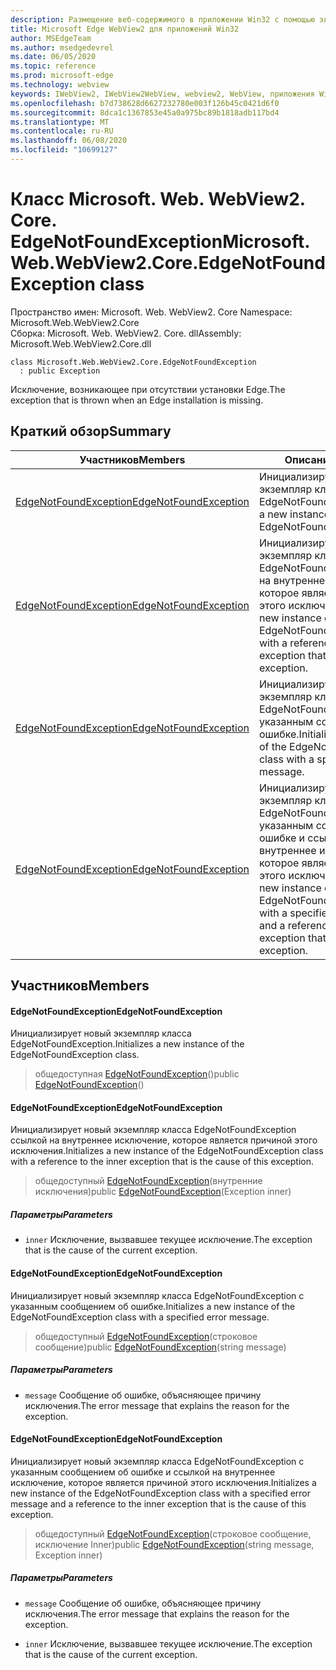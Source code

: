 ```yaml
---
description: Размещение веб-содержимого в приложении Win32 с помощью элемента управления Microsoft Edge WebView2
title: Microsoft Edge WebView2 для приложений Win32
author: MSEdgeTeam
ms.author: msedgedevrel
ms.date: 06/05/2020
ms.topic: reference
ms.prod: microsoft-edge
ms.technology: webview
keywords: IWebView2, IWebView2WebView, webview2, WebView, приложения Win32, Win32, EDGE, ICoreWebView2, ICoreWebView2Controller, элемент управления "веб-браузер", HTML Edge
ms.openlocfilehash: b7d738628d6627232780e003f126b45c0421d6f0
ms.sourcegitcommit: 8dca1c1367853e45a0a975bc89b1818adb117bd4
ms.translationtype: MT
ms.contentlocale: ru-RU
ms.lasthandoff: 06/08/2020
ms.locfileid: "10699127"
---
```

# <span data-ttu-id="d12a6-104">Класс Microsoft. Web. WebView2. Core. EdgeNotFoundException</span><span class="sxs-lookup"><span data-stu-id="d12a6-104">Microsoft.Web.WebView2.Core.EdgeNotFoundException class</span></span> 

<span data-ttu-id="d12a6-105">Пространство имен: Microsoft. Web. WebView2. Core </span><span class="sxs-lookup"><span data-stu-id="d12a6-105">Namespace: Microsoft.Web.WebView2.Core</span></span>\
<span data-ttu-id="d12a6-106">Сборка: Microsoft. Web. WebView2. Core. dll</span><span class="sxs-lookup"><span data-stu-id="d12a6-106">Assembly: Microsoft.Web.WebView2.Core.dll</span></span>

```
class Microsoft.Web.WebView2.Core.EdgeNotFoundException
  : public Exception
```

<span data-ttu-id="d12a6-107">Исключение, возникающее при отсутствии установки Edge.</span><span class="sxs-lookup"><span data-stu-id="d12a6-107">The exception that is thrown when an Edge installation is missing.</span></span>

## <span data-ttu-id="d12a6-108">Краткий обзор</span><span class="sxs-lookup"><span data-stu-id="d12a6-108">Summary</span></span>

 <span data-ttu-id="d12a6-109">Участников</span><span class="sxs-lookup"><span data-stu-id="d12a6-109">Members</span></span>                        | <span data-ttu-id="d12a6-110">Описания</span><span class="sxs-lookup"><span data-stu-id="d12a6-110">Descriptions</span></span>
--------------------------------|---------------------------------------------
[<span data-ttu-id="d12a6-111">EdgeNotFoundException</span><span class="sxs-lookup"><span data-stu-id="d12a6-111">EdgeNotFoundException</span></span>](#edgenotfoundexception) | <span data-ttu-id="d12a6-112">Инициализирует новый экземпляр класса EdgeNotFoundException.</span><span class="sxs-lookup"><span data-stu-id="d12a6-112">Initializes a new instance of the EdgeNotFoundException class.</span></span>
[<span data-ttu-id="d12a6-113">EdgeNotFoundException</span><span class="sxs-lookup"><span data-stu-id="d12a6-113">EdgeNotFoundException</span></span>](#edgenotfoundexception) | <span data-ttu-id="d12a6-114">Инициализирует новый экземпляр класса EdgeNotFoundException ссылкой на внутреннее исключение, которое является причиной этого исключения.</span><span class="sxs-lookup"><span data-stu-id="d12a6-114">Initializes a new instance of the EdgeNotFoundException class with a reference to the inner exception that is the cause of this exception.</span></span>
[<span data-ttu-id="d12a6-115">EdgeNotFoundException</span><span class="sxs-lookup"><span data-stu-id="d12a6-115">EdgeNotFoundException</span></span>](#edgenotfoundexception) | <span data-ttu-id="d12a6-116">Инициализирует новый экземпляр класса EdgeNotFoundException с указанным сообщением об ошибке.</span><span class="sxs-lookup"><span data-stu-id="d12a6-116">Initializes a new instance of the EdgeNotFoundException class with a specified error message.</span></span>
[<span data-ttu-id="d12a6-117">EdgeNotFoundException</span><span class="sxs-lookup"><span data-stu-id="d12a6-117">EdgeNotFoundException</span></span>](#edgenotfoundexception) | <span data-ttu-id="d12a6-118">Инициализирует новый экземпляр класса EdgeNotFoundException с указанным сообщением об ошибке и ссылкой на внутреннее исключение, которое является причиной этого исключения.</span><span class="sxs-lookup"><span data-stu-id="d12a6-118">Initializes a new instance of the EdgeNotFoundException class with a specified error message and a reference to the inner exception that is the cause of this exception.</span></span>

## <span data-ttu-id="d12a6-119">Участников</span><span class="sxs-lookup"><span data-stu-id="d12a6-119">Members</span></span>

#### <span data-ttu-id="d12a6-120">EdgeNotFoundException</span><span class="sxs-lookup"><span data-stu-id="d12a6-120">EdgeNotFoundException</span></span> 

<span data-ttu-id="d12a6-121">Инициализирует новый экземпляр класса EdgeNotFoundException.</span><span class="sxs-lookup"><span data-stu-id="d12a6-121">Initializes a new instance of the EdgeNotFoundException class.</span></span>

> <span data-ttu-id="d12a6-122">общедоступная [EdgeNotFoundException](#edgenotfoundexception)()</span><span class="sxs-lookup"><span data-stu-id="d12a6-122">public [EdgeNotFoundException](#edgenotfoundexception)()</span></span>

#### <span data-ttu-id="d12a6-123">EdgeNotFoundException</span><span class="sxs-lookup"><span data-stu-id="d12a6-123">EdgeNotFoundException</span></span> 

<span data-ttu-id="d12a6-124">Инициализирует новый экземпляр класса EdgeNotFoundException ссылкой на внутреннее исключение, которое является причиной этого исключения.</span><span class="sxs-lookup"><span data-stu-id="d12a6-124">Initializes a new instance of the EdgeNotFoundException class with a reference to the inner exception that is the cause of this exception.</span></span>

> <span data-ttu-id="d12a6-125">общедоступный [EdgeNotFoundException](#edgenotfoundexception)(внутренние исключения)</span><span class="sxs-lookup"><span data-stu-id="d12a6-125">public [EdgeNotFoundException](#edgenotfoundexception)(Exception inner)</span></span>

##### <span data-ttu-id="d12a6-126">Параметры</span><span class="sxs-lookup"><span data-stu-id="d12a6-126">Parameters</span></span>
* `inner` <span data-ttu-id="d12a6-127">Исключение, вызвавшее текущее исключение.</span><span class="sxs-lookup"><span data-stu-id="d12a6-127">The exception that is the cause of the current exception.</span></span>

#### <span data-ttu-id="d12a6-128">EdgeNotFoundException</span><span class="sxs-lookup"><span data-stu-id="d12a6-128">EdgeNotFoundException</span></span> 

<span data-ttu-id="d12a6-129">Инициализирует новый экземпляр класса EdgeNotFoundException с указанным сообщением об ошибке.</span><span class="sxs-lookup"><span data-stu-id="d12a6-129">Initializes a new instance of the EdgeNotFoundException class with a specified error message.</span></span>

> <span data-ttu-id="d12a6-130">общедоступный [EdgeNotFoundException](#edgenotfoundexception)(строковое сообщение)</span><span class="sxs-lookup"><span data-stu-id="d12a6-130">public [EdgeNotFoundException](#edgenotfoundexception)(string message)</span></span>

##### <span data-ttu-id="d12a6-131">Параметры</span><span class="sxs-lookup"><span data-stu-id="d12a6-131">Parameters</span></span>
* `message` <span data-ttu-id="d12a6-132">Сообщение об ошибке, объясняющее причину исключения.</span><span class="sxs-lookup"><span data-stu-id="d12a6-132">The error message that explains the reason for the exception.</span></span>

#### <span data-ttu-id="d12a6-133">EdgeNotFoundException</span><span class="sxs-lookup"><span data-stu-id="d12a6-133">EdgeNotFoundException</span></span> 

<span data-ttu-id="d12a6-134">Инициализирует новый экземпляр класса EdgeNotFoundException с указанным сообщением об ошибке и ссылкой на внутреннее исключение, которое является причиной этого исключения.</span><span class="sxs-lookup"><span data-stu-id="d12a6-134">Initializes a new instance of the EdgeNotFoundException class with a specified error message and a reference to the inner exception that is the cause of this exception.</span></span>

> <span data-ttu-id="d12a6-135">общедоступный [EdgeNotFoundException](#edgenotfoundexception)(строковое сообщение, исключение Inner)</span><span class="sxs-lookup"><span data-stu-id="d12a6-135">public [EdgeNotFoundException](#edgenotfoundexception)(string message, Exception inner)</span></span>

##### <span data-ttu-id="d12a6-136">Параметры</span><span class="sxs-lookup"><span data-stu-id="d12a6-136">Parameters</span></span>
* `message` <span data-ttu-id="d12a6-137">Сообщение об ошибке, объясняющее причину исключения.</span><span class="sxs-lookup"><span data-stu-id="d12a6-137">The error message that explains the reason for the exception.</span></span> 

* `inner` <span data-ttu-id="d12a6-138">Исключение, вызвавшее текущее исключение.</span><span class="sxs-lookup"><span data-stu-id="d12a6-138">The exception that is the cause of the current exception.</span></span>

